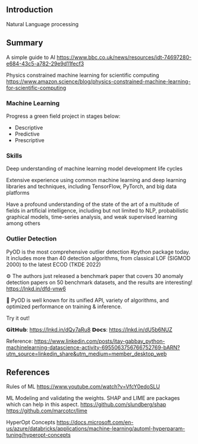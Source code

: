 ## Introduction

Natural Language processing



## Summary

A simple guide to AI
https://www.bbc.co.uk/news/resources/idt-74697280-e684-43c5-a782-29e9d11fecf3

Physics constrained machine learning for scientific computing
https://www.amazon.science/blog/physics-constrained-machine-learning-for-scientific-computing

### Machine Learning

Progress a green field project in stages below:
- Descriptive
- Predictive
- Prescriptive

### Skills

Deep understanding of machine learning model development life cycles 

Extensive experience using common machine learning and deep learning libraries and techniques, including TensorFlow, PyTorch, and big data platforms

Have a profound understanding of the state of the art of a multitude of fields in artificial intelligence, including but not limited to NLP, probabilistic graphical models, time-series analysis, and weak supervised learning among others


### Outlier Detection

PyOD is the most comprehensive outlier detection #python package today. It includes more than 40 detection algorithms, from classical LOF (SIGMOD 2000) to the latest ECOD (TKDE 2022)

⚙️ The authors just released a benchmark paper that covers 30 anomaly detection papers on 50 benchmark datasets, and the results are interesting! https://lnkd.in/dfd-vnw6

🎇 PyOD is well known for its unified API, variety of algorithms, and optimized performance on training & inference.

Try it out!

𝗚𝗶𝘁𝗛𝘂𝗯: https://lnkd.in/dQy7aRu8
𝗗𝗼𝗰𝘀: https://lnkd.in/dU5b6NUZ

Reference: 
https://www.linkedin.com/posts/itay-gabbay_python-machinelearning-datascience-activity-6955063756766752769-bARN?utm_source=linkedin_share&utm_medium=member_desktop_web


## References

Rules of ML
https://www.youtube.com/watch?v=VfcY0edoSLU


ML Modeling and validating the weights. SHAP and LIME are packages which can help in this aspect.
https://github.com/slundberg/shap
https://github.com/marcotcr/lime

HyperOpt Concepts
https://docs.microsoft.com/en-us/azure/databricks/applications/machine-learning/automl-hyperparam-tuning/hyperopt-concepts
